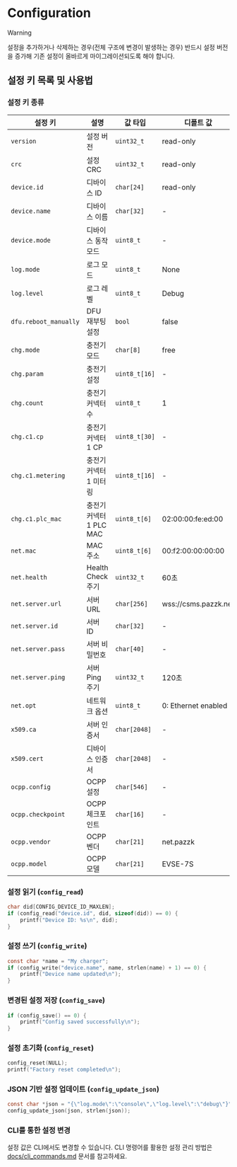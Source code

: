 # Configuration

> [!Warning]
> 설정을 추가하거나 삭제하는 경우(전체 구조에 변경이 발생하는 경우) 반드시
> 설정 버전을 증가해 기존 설정이 올바르게 마이그레이션되도록 해야 합니다.

## 설정 키 목록 및 사용법

### 설정 키 종류

| 설정 키               | 설명                    | 값 타입       | 디폴트 값   |
| --------------------- | ----------------------- | ------------- | ----------- |
| `version`             | 설정 버전               | `uint32_t`    | read-only   |
| `crc`                 | 설정 CRC                | `uint32_t`    | read-only   |
| `device.id`           | 디바이스 ID             | `char[24]`    | read-only   |
| `device.name`         | 디바이스 이름           | `char[32]`    | -           |
| `device.mode`         | 디바이스 동작 모드      | `uint8_t`     | -           |
| `log.mode`            | 로그 모드               | `uint8_t`     | None        |
| `log.level`           | 로그 레벨               | `uint8_t`     | Debug       |
| `dfu.reboot_manually` | DFU 재부팅 설정         | `bool`        | false       |
| `chg.mode`            | 충전기 모드             | `char[8]`     | free        |
| `chg.param`           | 충전기 설정             | `uint8_t[16]` | -           |
| `chg.count`           | 충전기 커넥터 수        | `uint8_t`     | 1           |
| `chg.c1.cp`           | 충전기 커넥터 1 CP      | `uint8_t[30]` | -           |
| `chg.c1.metering`     | 충전기 커넥터 1 미터링  | `uint8_t[16]` | -           |
| `chg.c1.plc_mac`      | 충전기 커넥터 1 PLC MAC | `uint8_t[6]`  | 02:00:00:fe:ed:00 |
| `net.mac`             | MAC 주소                | `uint8_t[6]`  | 00:f2:00:00:00:00 |
| `net.health`          | Health Check 주기       | `uint32_t`    | 60초        |
| `net.server.url`      | 서버 URL                | `char[256]`   | wss://csms.pazzk.net |
| `net.server.id`       | 서버 ID                 | `char[32]`    | -           |
| `net.server.pass`     | 서버 비밀번호           | `char[40]`    | -           |
| `net.server.ping`     | 서버 Ping 주기          | `uint32_t`    | 120초       |
| `net.opt`             | 네트워크 옵션           | `uint8_t`     | 0: Ethernet enabled |
| `x509.ca`             | 서버 인증서             | `char[2048]`  | -           |
| `x509.cert`           | 디바이스 인증서         | `char[2048]`  | -           |
| `ocpp.config`         | OCPP 설정               | `char[546]`   | -           |
| `ocpp.checkpoint`     | OCPP 체크포인트         | `char[16]`    | -           |
| `ocpp.vendor`         | OCPP 벤더               | `char[21]`    | net.pazzk   |
| `ocpp.model`          | OCPP 모델               | `char[21]`    | EVSE-7S     |

### 설정 읽기 (`config_read`)

```c
char did[CONFIG_DEVICE_ID_MAXLEN];
if (config_read("device.id", did, sizeof(did)) == 0) {
    printf("Device ID: %s\n", did);
}
```

### 설정 쓰기 (`config_write`)

```c
const char *name = "My charger";
if (config_write("device.name", name, strlen(name) + 1) == 0) {
    printf("Device name updated\n");
}
```

### 변경된 설정 저장 (`config_save`)

```c
if (config_save() == 0) {
    printf("Config saved successfully\n");
}
```

### 설정 초기화 (`config_reset`)

```c
config_reset(NULL);
printf("Factory reset completed\n");
```

### JSON 기반 설정 업데이트 (`config_update_json`)

```c
const char *json = "{\"log.mode\":\"console\",\"log.level\":\"debug\"}";
config_update_json(json, strlen(json));
```

### CLI를 통한 설정 변경
설정 값은 CLI에서도 변경할 수 있습니다. CLI 명령어를 활용한 설정 관리 방법은 [docs/cli_commands.md](docs/cli_commands.md) 문서를 참고하세요.
